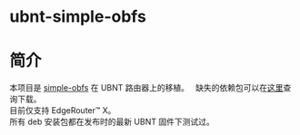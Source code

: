 # ubnt-simple-obfs

# 简介
本项目是 	[simple-obfs](https://github.com/shadowsocks/simple-obfs) 在 UBNT 路由器上的移植。  
缺失的依赖包可以在[这里](https://packages.debian.org/en/)查询下载。  
目前仅支持 EdgeRouter™ X。  
所有 deb 安装包都在发布时的最新 UBNT 固件下测试过。

